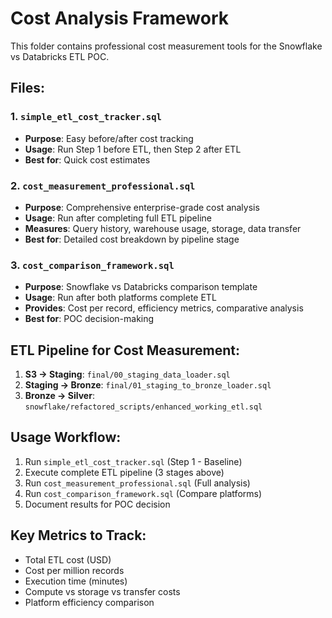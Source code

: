 # Cost Analysis Framework

This folder contains professional cost measurement tools for the Snowflake vs Databricks ETL POC.

## Files:

### 1. `simple_etl_cost_tracker.sql`
- **Purpose**: Easy before/after cost tracking
- **Usage**: Run Step 1 before ETL, then Step 2 after ETL
- **Best for**: Quick cost estimates

### 2. `cost_measurement_professional.sql` 
- **Purpose**: Comprehensive enterprise-grade cost analysis
- **Usage**: Run after completing full ETL pipeline
- **Measures**: Query history, warehouse usage, storage, data transfer
- **Best for**: Detailed cost breakdown by pipeline stage

### 3. `cost_comparison_framework.sql`
- **Purpose**: Snowflake vs Databricks comparison template
- **Usage**: Run after both platforms complete ETL
- **Provides**: Cost per record, efficiency metrics, comparative analysis
- **Best for**: POC decision-making

## ETL Pipeline for Cost Measurement:

1. **S3 → Staging**: `final/00_staging_data_loader.sql`
2. **Staging → Bronze**: `final/01_staging_to_bronze_loader.sql` 
3. **Bronze → Silver**: `snowflake/refactored_scripts/enhanced_working_etl.sql`

## Usage Workflow:

1. Run `simple_etl_cost_tracker.sql` (Step 1 - Baseline)
2. Execute complete ETL pipeline (3 stages above)
3. Run `cost_measurement_professional.sql` (Full analysis)
4. Run `cost_comparison_framework.sql` (Compare platforms)
5. Document results for POC decision

## Key Metrics to Track:

- Total ETL cost (USD)
- Cost per million records
- Execution time (minutes)
- Compute vs storage vs transfer costs
- Platform efficiency comparison